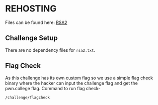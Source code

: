 # REHOSTING

Files can be found here: [RSA2](https://github.com/sajjadium/ctf-archives/tree/main/ctfs/BYUCTF/2023/crypto/RSA2)

## Challenge Setup
There are no dependency files for `rsa2.txt`.

## Flag Check

As this challenge has its own custom flag so we use a simple flag check binary where the hacker can input the challenge flag and get the pwn.college flag. Command to run flag check-
```
/challenge/flagcheck
```
